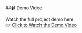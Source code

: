 ##📹 Demo Video

Watch the full project demo here:  
👉 [Click to Watch the Demo Video](https://drive.google.com/file/d/1Wio6vez0JJEsjJNsqaY8WEKwcijJY35T/view?usp=sharing)

